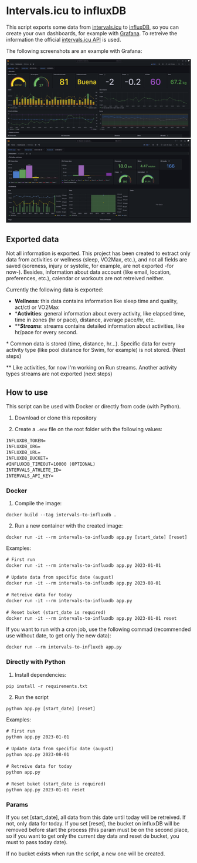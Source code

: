 # Intervals.icu to influxDB
This script exports some data from [intervals.icu](https://intervals.icu) to [influxDB](https://www.influxdata.com/), so you can create your own dashboards, for example with [Grafana](https://grafana.com/). To retreive the information the official [intervals.icu API](https://intervals.icu/api/v1/docs/swagger-ui/index.html) is used.

The following screenshots are an example with Grafana:

![Grafana Dashboard example](screenshots/image.png)
![Alt text](screenshots/image2.png)
## Exported data
Not all information is exported. This project has been created to extract only data from activities or wellness (sleep, VO2Max, etc.), and not all fields are saved (soreness, injury or systolic, for example, are not exported -for now-). Besides, information about data account (like email, location, preferences, etc.), calendar or workouts are not retreived neither.

Currently the following data is exported:
- **Wellness**: this data contains information like sleep time and quality, act/ctl or VO2Max
- \***Activities**: general information about every activity, like elapsed time, time in zones (hr or pace), distance, average pace/hr, etc.
- \*\****Streams***: streams contains detailed information about activities, like hr/pace for every second.

\* Common data is stored (time, distance, hr...). Specific data for every activity type (like pool distance for Swim, for example) is not stored. (Next steps)

\*\* Like activities, for now I'm working on Run streams. Another activity types streams are not exported (next steps)



## How to use
This script can be used with Docker or directly from code (with Python).

1. Download or clone this repository

2. Create a `.env` file on the root folder with the following values:

```
INFLUXDB_TOKEN=
INFLUXDB_ORG=
INFLUXDB_URL=
INFLUXDB_BUCKET=
#INFLUXDB_TIMEOUT=10000 (OPTIONAL)
INTERVALS_ATHLETE_ID=
INTERVALS_API_KEY=
```

### Docker

1. Compile the image:

```
docker build --tag intervals-to-influxdb .
```

2. Run a new container with the created image:

```
docker run -it --rm intervals-to-influxdb app.py [start_date] [reset]
```

Examples:
```
# First run
docker run -it --rm intervals-to-influxdb app.py 2023-01-01

# Update data from specific date (august)
docker run -it --rm intervals-to-influxdb app.py 2023-08-01

# Retreive data for today
docker run -it --rm intervals-to-influxdb app.py

# Reset buket (start_date is required)
docker run -it --rm intervals-to-influxdb app.py 2023-01-01 reset
```

If you want to run with a cron job, use the following commad (recommended use without date, to get only the new data):

```
docker run --rm intervals-to-influxdb app.py
```

### Directly with Python
1. Install dependencies:

```
pip install -r requirements.txt
```

2. Run the script
```
python app.py [start_date] [reset]
```

Examples:
```
# First run
python app.py 2023-01-01

# Update data from specific date (august)
python app.py 2023-08-01

# Retreive data for today
python app.py

# Reset buket (start_date is required)
python app.py 2023-01-01 reset
```

### Params
If you set [start_date], all data from this date until today will be retreived. If not, only data for today. If you set [reset], the bucket on influxDB will be removed before start the process (this param must be on the second place, so if you want to get only the current day data and reset de bucket, you must to pass today date).

If no bucket exists when run the script, a new one will be created.